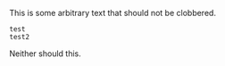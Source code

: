 This is some arbitrary text that should not be clobbered.
                                                         
~~~ {#cmakeformat .plain .numberLines startFrom="2"}
test
test2
~~~
Neither should this.
